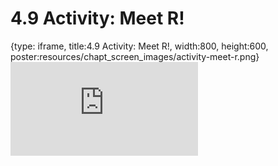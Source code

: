 # 4.9 Activity: Meet R!
 
{type: iframe, title:4.9 Activity: Meet R!, width:800, height:600, poster:resources/chapt_screen_images/activity-meet-r.png}
![](https://vgaysin1.github.io/CURE-MicrobialMysteries-test/activity-meet-r.html)
 

 
